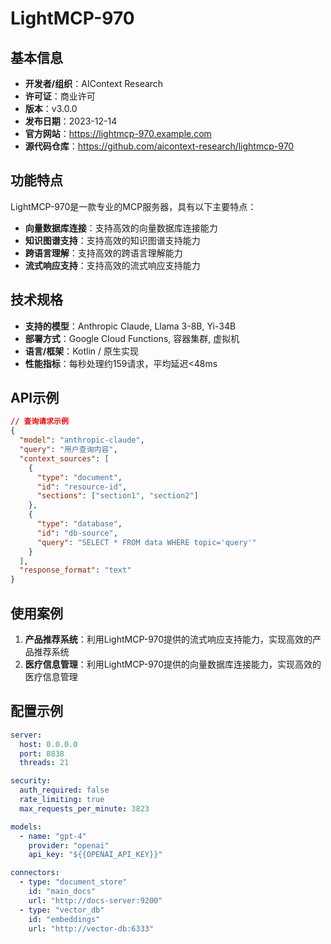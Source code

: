 # LightMCP-970

## 基本信息

- **开发者/组织**：AIContext Research
- **许可证**：商业许可
- **版本**：v3.0.0
- **发布日期**：2023-12-14
- **官方网站**：https://lightmcp-970.example.com
- **源代码仓库**：https://github.com/aicontext-research/lightmcp-970

## 功能特点

LightMCP-970是一款专业的MCP服务器，具有以下主要特点：

- **向量数据库连接**：支持高效的向量数据库连接能力
- **知识图谱支持**：支持高效的知识图谱支持能力
- **跨语言理解**：支持高效的跨语言理解能力
- **流式响应支持**：支持高效的流式响应支持能力


## 技术规格

- **支持的模型**：Anthropic Claude, Llama 3-8B, Yi-34B
- **部署方式**：Google Cloud Functions, 容器集群, 虚拟机
- **语言/框架**：Kotlin / 原生实现
- **性能指标**：每秒处理约159请求，平均延迟<48ms

## API示例

```json
// 查询请求示例
{
  "model": "anthropic-claude",
  "query": "用户查询内容",
  "context_sources": [
    {
      "type": "document",
      "id": "resource-id",
      "sections": ["section1", "section2"]
    },
    {
      "type": "database",
      "id": "db-source",
      "query": "SELECT * FROM data WHERE topic='query'"
    }
  ],
  "response_format": "text"
}
```

## 使用案例

1. **产品推荐系统**：利用LightMCP-970提供的流式响应支持能力，实现高效的产品推荐系统
2. **医疗信息管理**：利用LightMCP-970提供的向量数据库连接能力，实现高效的医疗信息管理


## 配置示例

```yaml
server:
  host: 0.0.0.0
  port: 8838
  threads: 21

security:
  auth_required: false
  rate_limiting: true
  max_requests_per_minute: 3823

models:
  - name: "gpt-4"
    provider: "openai"
    api_key: "${{OPENAI_API_KEY}}"

connectors:
  - type: "document_store"
    id: "main_docs"
    url: "http://docs-server:9200"
  - type: "vector_db"
    id: "embeddings"
    url: "http://vector-db:6333"
```